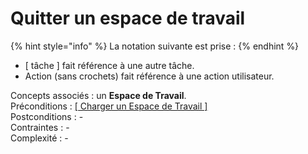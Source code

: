 # Quitter un espace de travail

{% hint style="info" %}
La notation suivante est prise :
{% endhint %}

* \[ tâche \] fait référence à une autre tâche.
* Action \(sans crochets\) fait référence à une action utilisateur.

Concepts associés : un **Espace de Travail**.  
Préconditions : [\[ Charger un Espace de Travail \]](charger-un-espace-de-travail.md)  
Postconditions : -  
Contraintes : -  
Complexité : -

